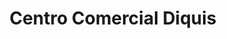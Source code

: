 ---
title: "Centro Comercial Diquis"
url: /palmar/centro-comercial-diquis/
shop: Einkaufszentrum
---
